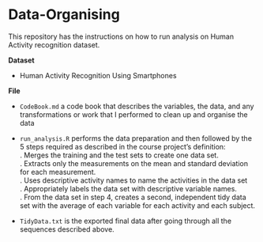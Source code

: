 # Data-Organising
This repository has the instructions on how to run analysis on Human Activity recognition dataset.  

**Dataset**  
  * Human Activity Recognition Using Smartphones  
  
**File**  
* ``` CodeBook.md ``` a code book that describes the variables, the data, and any transformations or work that I performed to clean up and organise the data   
* ```run_analysis.R``` performs the data preparation and then followed by the 5 steps required as described in the course project’s definition:  
. Merges the training and the test sets to create one data set.  
. Extracts only the measurements on the mean and standard deviation for each measurement.  
. Uses descriptive activity names to name the activities in the data set  
. Appropriately labels the data set with descriptive variable names.  
. From the data set in step 4, creates a second, independent tidy data set with the average of each variable for each activity and each subject.

* ```TidyData.txt``` is the exported final data after going through all the sequences described above.    
